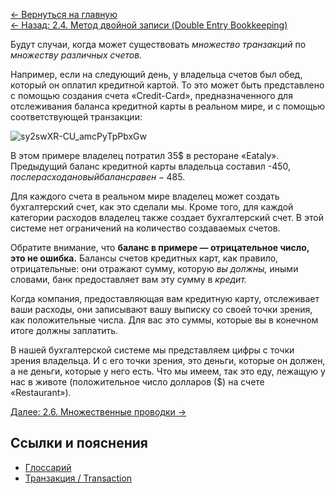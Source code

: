 [← Вернуться на главную](https://github.com/aroundblacksneverrelax/publictranslations/wiki/%D0%9C%D0%B5%D1%82%D0%BE%D0%B4-%D0%B4%D0%B2%D0%BE%D0%B9%D0%BD%D0%BE%D0%B9-%D0%B7%D0%B0%D0%BF%D0%B8%D1%81%D0%B8-(The-Double-Entry-Counting-Method),-%D0%9C%D0%B0%D1%80%D1%82%D0%B8%D0%BD-%D0%91%D0%BB%D0%B5)
<br>[← Назад: 2.4. Метод двойной записи (Double Entry Bookkeeping)](https://github.com/aroundblacksneverrelax/publictranslations/wiki/2.4.-%D0%9C%D0%B5%D1%82%D0%BE%D0%B4-%D0%B4%D0%B2%D0%BE%D0%B9%D0%BD%D0%BE%D0%B9-%D0%B7%D0%B0%D0%BF%D0%B8%D1%81%D0%B8,-%D0%9E%D1%81%D0%BD%D0%BE%D0%B2%D1%8B-%D0%BC%D0%B5%D1%82%D0%BE%D0%B4%D0%B0-%D0%B4%D0%B2%D0%BE%D0%B9%D0%BD%D0%BE%D0%B9-%D0%B7%D0%B0%D0%BF%D0%B8%D1%81%D0%B8,-%D0%9C%D0%B5%D1%82%D0%BE%D0%B4-%D0%B4%D0%B2%D0%BE%D0%B9%D0%BD%D0%BE%D0%B9-%D0%B7%D0%B0%D0%BF%D0%B8%D1%81%D0%B8-(Double-Entry-Bookkeeping))

Будут случаи, когда может существовать _множество_ _транзакций_ по _множеству_ _различных_ _счетов._ 

Например, если на следующий день, у владельца счетов был обед, который он оплатил кредитной картой. То это может быть представлено с помощью создания счета «Credit-Card», предназначенного для отслеживания баланса кредитной карты в реальном мире, и с помощью соответствующей транзакции:

![sy2swXR-CU_amcPyTpPbxGw](https://user-images.githubusercontent.com/14002721/80756288-e5eb7980-8b3a-11ea-9008-deb6cc064a9d.png)

В этом примере владелец потратил 35$ в ресторане «Eataly». Предыдущий баланс кредитной карты владельца составил -450$, после расхода новый баланс равен -485$.

Для каждого счета в реальном мире владелец может создать бухгалтерский счет, как это сделали мы. Кроме того, для каждой категории расходов владелец также создает бухгалтерский счет. В этой системе нет ограничений на количество создаваемых счетов.

Обратите внимание, что **баланс в примере — отрицательное число, это не ошибка.** Балансы счетов кредитных карт, как правило, отрицательные: они отражают сумму, которую _вы должны,_ иными словами, банк предоставляет вам эту сумму в _кредит._ 

Когда компания, предоставляющая вам кредитную карту, отслеживает ваши расходы, они записывают вашу выписку со своей точки зрения, как положительные числа. Для вас это суммы, которые вы в конечном итоге должны заплатить.

В нашей бухгалтерской системе мы представляем цифры с точки зрения владельца. И с его точки зрения, это деньги, которые он должен, а не деньги, которые у него есть. Что мы имеем, так это еду, лежащую у нас в животе (положительное число долларов ($) на счете «Restaurant»).

[Далее: 2.6. Множественные проводки →](https://github.com/aroundblacksneverrelax/publictranslations/wiki/2.6.-%D0%9C%D0%B5%D1%82%D0%BE%D0%B4-%D0%B4%D0%B2%D0%BE%D0%B9%D0%BD%D0%BE%D0%B9-%D0%B7%D0%B0%D0%BF%D0%B8%D1%81%D0%B8,-%D0%9E%D1%81%D0%BD%D0%BE%D0%B2%D1%8B-%D0%BC%D0%B5%D1%82%D0%BE%D0%B4%D0%B0-%D0%B4%D0%B2%D0%BE%D0%B9%D0%BD%D0%BE%D0%B9-%D0%B7%D0%B0%D0%BF%D0%B8%D1%81%D0%B8,-%D0%9C%D0%BD%D0%BE%D0%B6%D0%B5%D1%81%D1%82%D0%B2%D0%B5%D0%BD%D0%BD%D1%8B%D0%B5-%D0%BF%D1%80%D0%BE%D0%B2%D0%BE%D0%B4%D0%BA%D0%B8)

## Ссылки и пояснения
- [Глоссарий](https://github.com/aroundblacksneverrelax/publictranslations/wiki/0.-%D0%9C%D0%B5%D1%82%D0%BE%D0%B4-%D0%B4%D0%B2%D0%BE%D0%B9%D0%BD%D0%BE%D0%B9-%D0%B7%D0%B0%D0%BF%D0%B8%D1%81%D0%B8,-%D0%93%D0%BB%D0%BE%D1%81%D1%81%D0%B0%D1%80%D0%B8%D0%B9)
- [Транзакция / Transaction](https://ru.wikipedia.org/wiki/%D0%91%D0%B0%D0%BD%D0%BA%D0%BE%D0%B2%D1%81%D0%BA%D0%B0%D1%8F_%D1%82%D1%80%D0%B0%D0%BD%D0%B7%D0%B0%D0%BA%D1%86%D0%B8%D1%8F)

